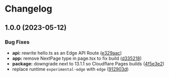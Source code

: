 # Changelog

## 1.0.0 (2023-05-12)


### Bug Fixes

* **api:** rewrite hello.ts as an Edge API Route ([e329aac](https://github.com/remarkablemark/nextjs-typescript-template/commit/e329aac16bfb79f0eaac444882ef856f532b1e0d))
* **app:** remove NextPage type in page.tsx to fix build ([d335218](https://github.com/remarkablemark/nextjs-typescript-template/commit/d335218a676e3c6e3002b4884c4b326308718f30))
* **package:** downgrade next to 13.1.1 so Cloudflare Pages builds ([4f5e3e2](https://github.com/remarkablemark/nextjs-typescript-template/commit/4f5e3e2cb4a1d1fcadab98c37af4f1da5770d6a3))
* replace runtime `experimental-edge` with `edge` ([912903d](https://github.com/remarkablemark/nextjs-typescript-template/commit/912903dbf07adc85addac4c7a071f81c36cc41c4))
